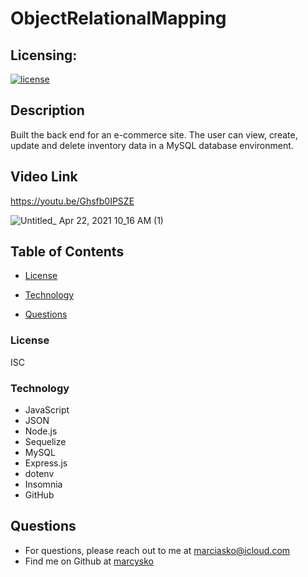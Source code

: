 # ObjectRelationalMapping

## Licensing:
  [![license](https://img.shields.io/badge/license-ISC-yellow)](https://shields.io)

## Description
Built the back end for an e-commerce site. The user can view, create, update and delete inventory data in a MySQL database environment.
## Video Link
https://youtu.be/Ghsfb0IPSZE

![Untitled_ Apr 22, 2021 10_16 AM (1)](https://media.giphy.com/media/V7bUT7FmREPsuQpwcH/giphy.gif)

## Table of Contents
 
  * [License](#License)
  
  * [Technology](#Technology)
  
  * [Questions](#Questions)


### License
ISC
### Technology

- JavaScript
- JSON
- Node.js 
- Sequelize
- MySQL 
- Express.js 
- dotenv
- Insomnia
- GitHub 




## Questions
* For questions, please reach out to me at marciasko@icloud.com
* Find me on Github at [marcysko](http://github.com/marcysko)
